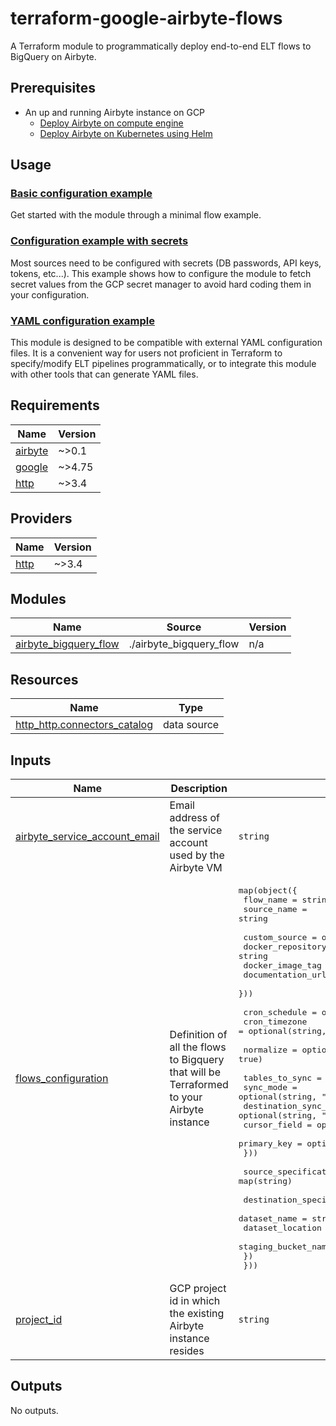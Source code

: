 # terraform-google-airbyte-flows
A Terraform module to programmatically deploy end-to-end ELT flows to BigQuery on Airbyte.

## Prerequisites

- An up and running Airbyte instance on GCP
  - [Deploy Airbyte on compute engine](https://docs.airbyte.com/deploying-airbyte/on-gcp-compute-engine/)
  - [Deploy Airbyte on Kubernetes using Helm](https://docs.airbyte.com/deploying-airbyte/on-kubernetes-via-helm)

## Usage

### [Basic configuration example](./examples/basic/main.tf)

Get started with the module through a minimal flow example.

### [Configuration example with secrets](./examples/basic/main.tf)

Most sources need to be configured with secrets (DB passwords, API keys, tokens, etc...). This example shows how to configure the module to fetch secret values from the GCP secret manager to avoid hard coding them in your configuration.

### [YAML configuration example](./examples/yaml/main.tf)

This module is designed to be compatible with external YAML configuration files. It is a convenient way for users not proficient in Terraform to specify/modify ELT pipelines programmatically, or to integrate this module with other tools that can generate YAML files.

## Requirements

| Name | Version |
|------|---------|
| <a name="requirement_airbyte"></a> [airbyte](#requirement\_airbyte) | ~>0.1 |
| <a name="requirement_google"></a> [google](#requirement\_google) | ~>4.75 |
| <a name="requirement_http"></a> [http](#requirement\_http) | ~>3.4 |

## Providers

| Name | Version |
|------|---------|
| <a name="provider_http"></a> [http](#provider\_http) | ~>3.4 |

## Modules

| Name | Source | Version |
|------|--------|---------|
| <a name="module_airbyte_bigquery_flow"></a> [airbyte\_bigquery\_flow](#module\_airbyte\_bigquery\_flow) | ./airbyte_bigquery_flow | n/a |

## Resources

| Name | Type |
|------|------|
| [http_http.connectors_catalog](https://registry.terraform.io/providers/hashicorp/http/latest/docs/data-sources/http) | data source |

## Inputs

| Name | Description | Type | Default | Required |
|------|-------------|------|---------|:--------:|
| <a name="input_airbyte_service_account_email"></a> [airbyte\_service\_account\_email](#input\_airbyte\_service\_account\_email) | Email address of the service account used by the Airbyte VM | `string` | n/a | yes |
| <a name="input_flows_configuration"></a> [flows\_configuration](#input\_flows\_configuration) | Definition of all the flows to Bigquery that will be Terraformed to your Airbyte instance | <pre>map(object({<br>    flow_name   = string<br>    source_name = string<br><br>    custom_source = optional(object({<br>      docker_repository = string<br>      docker_image_tag  = string<br>      documentation_url = string<br>    }))<br><br>    cron_schedule = optional(string, "manual")<br>    cron_timezone = optional(string, "UTC")<br><br>    normalize = optional(bool, true)<br><br>    tables_to_sync = map(object({<br>      sync_mode             = optional(string, "full_refresh")<br>      destination_sync_mode = optional(string, "append")<br>      cursor_field          = optional(string)<br>      primary_key           = optional(string)<br>    }))<br><br>    source_specification = map(string)<br><br>    destination_specification = object({<br>      dataset_name        = string<br>      dataset_location    = string<br>      staging_bucket_name = string<br>    })<br>  }))</pre> | n/a | yes |
| <a name="input_project_id"></a> [project\_id](#input\_project\_id) | GCP project id in which the existing Airbyte instance resides | `string` | n/a | yes |

## Outputs

No outputs.
